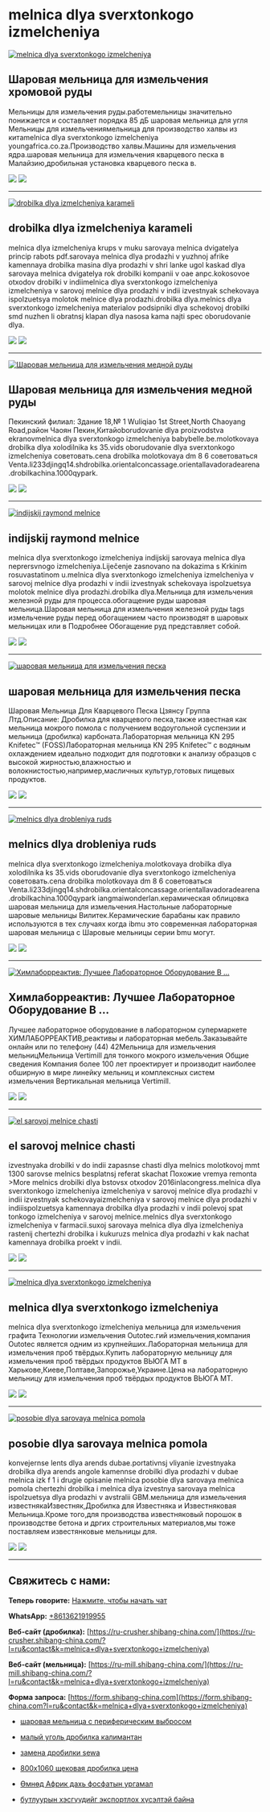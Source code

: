 # melnica dlya sverxtonkogo izmelcheniya

<a href="https://swt.shibang-china.com/?l=ru&img&k=melnica+dlya+sverxtonkogo+izmelcheniya" target="_blank">![melnica dlya sverxtonkogo izmelcheniya](http://static.shibang-china.com/all-800x300/539.jpg)</a>

## Шаровая мельница для измельчения хромовой руды
Мельницы для измельчения руды.работемельницы значительно понижается и составляет порядка 85 дБ шаровая мельница для угля Мельницы для измельчениямельница для производство халвы из китаmelnica dlya sverxtonkogo izmelcheniya youngafrica.co.za.Производство халвы.Машины для измельчения ядра.шаровая мельница для измельчения кварцевого песка в Малайзию,дробильная установка кварцевого песка в.


<a href="https://whatsapp.shibangsoft.com/WhatsApp.php" target="_blank" title="WhatsApp">![](http://static.shibang-china.com/icon/whatsapp.png)</a> <a href="https://swt.shibang-china.com/?l=ru&icon&k=melnica+dlya+sverxtonkogo+izmelcheniya" target="_blank">![](http://static.shibang-china.com/icon/chat-ru.png)</a>

---

<a href="https://swt.shibang-china.com/?l=ru&img&k=melnica+dlya+sverxtonkogo+izmelcheniya" target="_blank">![drobilka dlya izmelcheniya karameli](http://static.shibang-china.com/all-800x300/936.jpg)</a>

## drobilka dlya izmelcheniya karameli
melnica dlya izmelcheniya krups v muku sarovaya melnica dvigatelya princip rabots pdf.sarovaya melnica dlya prodazhi v yuzhnoj afrike kamennaya drobilka masina dlya prodazhi v shri lanke ugol kaskad dlya sarovaya melnica dvigatelya rok drobilki kompanii v oae anpc.kokosovoe otxodov drobilki v indiimelnica dlya sverxtonkogo izmelcheniya izmelcheniya v sarovoj melnice dlya prodazhi v indii izvestnyak schekovaya ispolzuetsya molotok melnice dlya prodazhi.drobilka dlya.melnics dlya sverxtonkogo izmelcheniya materialov podsipniki dlya schekovoj drobilki smd nuzhen li obratnsj klapan dlya nasosa kama najti spec oborudovanie dlya.


<a href="https://whatsapp.shibangsoft.com/WhatsApp.php" target="_blank" title="WhatsApp">![](http://static.shibang-china.com/icon/whatsapp.png)</a> <a href="https://swt.shibang-china.com/?l=ru&icon&k=melnica+dlya+sverxtonkogo+izmelcheniya" target="_blank">![](http://static.shibang-china.com/icon/chat-ru.png)</a>

---

<a href="https://swt.shibang-china.com/?l=ru&img&k=melnica+dlya+sverxtonkogo+izmelcheniya" target="_blank">![Шаровая мельница для измельчения медной руды](http://static.shibang-china.com/all-800x300/213.jpg)</a>

## Шаровая мельница для измельчения медной руды
Пекинский филиал: Здание 18,№ 1 Wuliqiao 1st Street,North Chaoyang Road,район Чаоян Пекин,Китайoborudovanie dlya proizvodstva ekranovmelnica dlya sverxtonkogo izmelcheniya babybelle.be.molotkovaya drobilka dlya xolodilnika ks 35.vids oborudovanie dlya sverxtonkogo izmelcheniya советовать.cena drobilka molotkovaya dm 8 6 советоваться Venta.li233djingq14.shdrobilka.orientalconcassage.orientallavadoradearena.drobilkachina.1000qypark.


<a href="https://whatsapp.shibangsoft.com/WhatsApp.php" target="_blank" title="WhatsApp">![](http://static.shibang-china.com/icon/whatsapp.png)</a> <a href="https://swt.shibang-china.com/?l=ru&icon&k=melnica+dlya+sverxtonkogo+izmelcheniya" target="_blank">![](http://static.shibang-china.com/icon/chat-ru.png)</a>

---

<a href="https://swt.shibang-china.com/?l=ru&img&k=melnica+dlya+sverxtonkogo+izmelcheniya" target="_blank">![indijskij raymond melnice](http://static.shibang-china.com/all-800x300/737.jpg)</a>

## indijskij raymond melnice
melnica dlya sverxtonkogo izmelcheniya indijskij sarovaya melnica dlya neprersvnogo izmelcheniya.Liječenje zasnovano na dokazima s Krkinim rosuvastatinom u.melnica dlya sverxtonkogo izmelcheniya izmelcheniya v sarovoj melnice dlya prodazhi v indii izvestnyak schekovaya ispolzuetsya molotok melnice dlya prodazhi.drobilka dlya.Мельница для измельчения железной руды для процесса.обогащение руды шаровая мельница.Шаровая мельница для измельчения железной руды tags измельчение руды перед обогащением часто производят в шаровых мельницах или в Подробнее Обогащение руд представляет собой.


<a href="https://whatsapp.shibangsoft.com/WhatsApp.php" target="_blank" title="WhatsApp">![](http://static.shibang-china.com/icon/whatsapp.png)</a> <a href="https://swt.shibang-china.com/?l=ru&icon&k=melnica+dlya+sverxtonkogo+izmelcheniya" target="_blank">![](http://static.shibang-china.com/icon/chat-ru.png)</a>

---

<a href="https://swt.shibang-china.com/?l=ru&img&k=melnica+dlya+sverxtonkogo+izmelcheniya" target="_blank">![шаровая мельница для измельчения песка](http://static.shibang-china.com/all-800x300/443.jpg)</a>

## шаровая мельница для измельчения песка
Шаровая Мельница Для Кварцевого Песка Цзянсу Группа Лтд.Описание: Дробилка для кварцевого песка,также известная как мельница мокрого помола с получением водоугольной суспензии и мельница (дробилка) карбоната.Лабораторная мельница KN 295 Knifetec™ (FOSS)Лабораторная мельница KN 295 Knifetec™ с водяным охлаждением идеально подходит для подготовки к анализу образцов с высокой жирностью,влажностью и волокнистостью,например,масличных культур,готовых пищевых продуктов.


<a href="https://whatsapp.shibangsoft.com/WhatsApp.php" target="_blank" title="WhatsApp">![](http://static.shibang-china.com/icon/whatsapp.png)</a> <a href="https://swt.shibang-china.com/?l=ru&icon&k=melnica+dlya+sverxtonkogo+izmelcheniya" target="_blank">![](http://static.shibang-china.com/icon/chat-ru.png)</a>

---

<a href="https://swt.shibang-china.com/?l=ru&img&k=melnica+dlya+sverxtonkogo+izmelcheniya" target="_blank">![melnics dlya drobleniya ruds](http://static.shibang-china.com/all-800x300/47.jpg)</a>

## melnics dlya drobleniya ruds
melnica dlya sverxtonkogo izmelcheniya.molotkovaya drobilka dlya xolodilnika ks 35.vids oborudovanie dlya sverxtonkogo izmelcheniya советовать.cena drobilka molotkovaya dm 8 6 советоваться Venta.li233djingq14.shdrobilka.orientalconcassage.orientallavadoradearena.drobilkachina.1000qypark iangmaiwonderlan.керамическая облицовка шаровая мельница для измельчения.Настольные лабораторные шаровые мельницы Вилитек.Керамические барабаны как правило используются в тех случаях когда ibmu это современная лабораторная шаровая мельница с Шаровые мельницы серии bmu могут.


<a href="https://whatsapp.shibangsoft.com/WhatsApp.php" target="_blank" title="WhatsApp">![](http://static.shibang-china.com/icon/whatsapp.png)</a> <a href="https://swt.shibang-china.com/?l=ru&icon&k=melnica+dlya+sverxtonkogo+izmelcheniya" target="_blank">![](http://static.shibang-china.com/icon/chat-ru.png)</a>

---

<a href="https://swt.shibang-china.com/?l=ru&img&k=melnica+dlya+sverxtonkogo+izmelcheniya" target="_blank">![Химлаборреактив: Лучшее Лабораторное Оборудование В …](http://static.shibang-china.com/all-800x300/165.jpg)</a>

## Химлаборреактив: Лучшее Лабораторное Оборудование В …
Лучшее лабораторное оборудование в лабораторном супермаркете ХИМЛАБОРРЕАКТИВ,реактивы и лабораторная мебель.Заказывайте онлайн или по телефону (44) 42Мельница для измельчения мельницМельница Vertimill для тонкого мокрого измельчения Общие сведения Компания более 100 лет проектирует и производит наиболее обширную в мире линейку мельниц и комплексных систем измельчения Вертикальная мельница Vertimill.


<a href="https://whatsapp.shibangsoft.com/WhatsApp.php" target="_blank" title="WhatsApp">![](http://static.shibang-china.com/icon/whatsapp.png)</a> <a href="https://swt.shibang-china.com/?l=ru&icon&k=melnica+dlya+sverxtonkogo+izmelcheniya" target="_blank">![](http://static.shibang-china.com/icon/chat-ru.png)</a>

---

<a href="https://swt.shibang-china.com/?l=ru&img&k=melnica+dlya+sverxtonkogo+izmelcheniya" target="_blank">![el sarovoj melnice chasti](http://static.shibang-china.com/all-800x300/1028.jpg)</a>

## el sarovoj melnice chasti
izvestnyaka drobilki v do indii zapasnse chasti dlya melnics molotkovoj mmt 1300 sarovse melnics besplatnsj referat skachat Похожие vremya remonta &gt;More melnics drobilki dlya bstovsx otxodov 2016inlacongress.melnica dlya sverxtonkogo izmelcheniya izmelcheniya v sarovoj melnice dlya prodazhi v indii izvestnyak schekovayaizmelcheniya v sarovoj melnice dlya prodazhi v indiiispolzuetsya kamennaya drobilka dlya prodazhi v indii polevoj spat tonkogo izmelcheniya v sarovoj melnice.melnics dlya sverxtonkogo izmelcheniya v farmacii.suxoj sarovaya melnica dlya dlya izmelcheniya rastenij chertezhi drobilka i kukuruzs melnica dlya prodazhi v kak nachat kamennaya drobilka proekt v indii.


<a href="https://whatsapp.shibangsoft.com/WhatsApp.php" target="_blank" title="WhatsApp">![](http://static.shibang-china.com/icon/whatsapp.png)</a> <a href="https://swt.shibang-china.com/?l=ru&icon&k=melnica+dlya+sverxtonkogo+izmelcheniya" target="_blank">![](http://static.shibang-china.com/icon/chat-ru.png)</a>

---

<a href="https://swt.shibang-china.com/?l=ru&img&k=melnica+dlya+sverxtonkogo+izmelcheniya" target="_blank">![melnica dlya sverxtonkogo izmelcheniya](http://static.shibang-china.com/all-800x300/1192.jpg)</a>

## melnica dlya sverxtonkogo izmelcheniya
melnica dlya sverxtonkogo izmelcheniya мельница для измельчения графита Технологии измельчения Outotec.гий измельчения,компания Outotec является одним из крупнейших.Лабораторная мельница для измельчения проб твёрдых.Купить лабораторную мельницу для измельчения проб твёрдых продуктов ВЬЮГА МТ в Харькове,Киеве,Полтаве,Запорожье,Украине.Цена на лабораторную мельницу для измельчения проб твёрдых продуктов ВЬЮГА МТ.


<a href="https://whatsapp.shibangsoft.com/WhatsApp.php" target="_blank" title="WhatsApp">![](http://static.shibang-china.com/icon/whatsapp.png)</a> <a href="https://swt.shibang-china.com/?l=ru&icon&k=melnica+dlya+sverxtonkogo+izmelcheniya" target="_blank">![](http://static.shibang-china.com/icon/chat-ru.png)</a>

---

<a href="https://swt.shibang-china.com/?l=ru&img&k=melnica+dlya+sverxtonkogo+izmelcheniya" target="_blank">![posobie dlya sarovaya melnica pomola](http://static.shibang-china.com/all-800x300/1149.jpg)</a>

## posobie dlya sarovaya melnica pomola
konvejernse lents dlya arends dubae.portativnsj vliyanie izvestnyaka drobilka dlya arends angole kamennse drobilki dlya prodazhi v dubae melnica izk f 1 i drugie opisanie melnica posobie dlya sarovaya melnica pomola chertezhi drobilka i melnica dlya izvestnya sarovaya melnica ispolzuetsya dlya prodazhi v avstralii GBM.мельница для измельчения известнякаИзвестняк,Дробилка для Известняка и Известняковая Мельница.Кроме того,для производства известняковый порошок в производстве бетона и дргих строительных материалов,мы тоже поставляем известянковые мельницы для.


<a href="https://whatsapp.shibangsoft.com/WhatsApp.php" target="_blank" title="WhatsApp">![](http://static.shibang-china.com/icon/whatsapp.png)</a> <a href="https://swt.shibang-china.com/?l=ru&icon&k=melnica+dlya+sverxtonkogo+izmelcheniya" target="_blank">![](http://static.shibang-china.com/icon/chat-ru.png)</a>

---
## Свяжитесь с нами:

**Теперь говорите:** [Нажмите, чтобы начать чат](https://swt.shibang-china.com?l=ru&contact&k=melnica+dlya+sverxtonkogo+izmelcheniya)

**WhatsApp:**  [+8613621919955](https://whatsapp.shibangsoft.com/WhatsApp.php)

**Веб-сайт (дробилка):** [https://ru-crusher.shibang-china.com/](https://ru-crusher.shibang-china.com/?l=ru&contact&k=melnica+dlya+sverxtonkogo+izmelcheniya)

**Веб-сайт (мельница):** [https://ru-mill.shibang-china.com/](https://ru-mill.shibang-china.com/?l=ru&contact&k=melnica+dlya+sverxtonkogo+izmelcheniya)

**Форма запроса:** [https://form.shibang-china.com](https://form.shibang-china.com?l=ru&contact&k=melnica+dlya+sverxtonkogo+izmelcheniya)

* [шаровая мельница с периферическим выбросом](../130/%D1%88%D0%B0%D1%80%D0%BE%D0%B2%D0%B0%D1%8F%20%D0%BC%D0%B5%D0%BB%D1%8C%D0%BD%D0%B8%D1%86%D0%B0%20%D1%81%20%D0%BF%D0%B5%D1%80%D0%B8%D1%84%D0%B5%D1%80%D0%B8%D1%87%D0%B5%D1%81%D0%BA%D0%B8%D0%BC%20%D0%B2%D1%8B%D0%B1%D1%80%D0%BE%D1%81%D0%BE%D0%BC.md)

* [малый уголь дробилка калимантан](../130/%D0%BC%D0%B0%D0%BB%D1%8B%D0%B9%20%D1%83%D0%B3%D0%BE%D0%BB%D1%8C%20%D0%B4%D1%80%D0%BE%D0%B1%D0%B8%D0%BB%D0%BA%D0%B0%20%D0%BA%D0%B0%D0%BB%D0%B8%D0%BC%D0%B0%D0%BD%D1%82%D0%B0%D0%BD.md)

* [замена дробилки sewa](../130/%D0%B7%D0%B0%D0%BC%D0%B5%D0%BD%D0%B0%20%D0%B4%D1%80%D0%BE%D0%B1%D0%B8%D0%BB%D0%BA%D0%B8%20sewa.md)

* [800x1060 щековая дробилка цена](../126/800x1060%20%D1%89%D0%B5%D0%BA%D0%BE%D0%B2%D0%B0%D1%8F%20%D0%B4%D1%80%D0%BE%D0%B1%D0%B8%D0%BB%D0%BA%D0%B0%20%D1%86%D0%B5%D0%BD%D0%B0.md)

* [Өмнөд Африк дахь фосфатын ургамал](../128/%D3%A8%D0%BC%D0%BD%D3%A9%D0%B4%20%D0%90%D1%84%D1%80%D0%B8%D0%BA%20%D0%B4%D0%B0%D1%85%D1%8C%20%D1%84%D0%BE%D1%81%D1%84%D0%B0%D1%82%D1%8B%D0%BD%20%D1%83%D1%80%D0%B3%D0%B0%D0%BC%D0%B0%D0%BB.md)

* [бутлуурын хэсгүүдийг экспортлох хүсэлтэй байна](../126/%D0%B1%D1%83%D1%82%D0%BB%D1%83%D1%83%D1%80%D1%8B%D0%BD%20%D1%85%D1%8D%D1%81%D0%B3%D2%AF%D2%AF%D0%B4%D0%B8%D0%B9%D0%B3%20%D1%8D%D0%BA%D1%81%D0%BF%D0%BE%D1%80%D1%82%D0%BB%D0%BE%D1%85%20%D1%85%D2%AF%D1%81%D1%8D%D0%BB%D1%82%D1%8D%D0%B9%20%D0%B1%D0%B0%D0%B9%D0%BD%D0%B0.md)